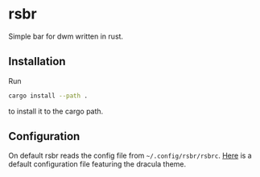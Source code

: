 # rsbr

Simple bar for dwm written in rust.

## Installation
Run
``` bash
cargo install --path .
```
to install it to the cargo path.


## Configuration
On default rsbr reads the config file from `~/.config/rsbr/rsbrc`.
[Here](./rsbrrc.toml) is a default configuration file featuring the dracula theme.


